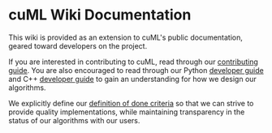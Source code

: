 # cuML Wiki Documentation

This wiki is provided as an extension to cuML's public documentation, geared toward developers on the project.

If you are interested in contributing to cuML, read through our [contributing guide](../CONTRIBUTING.md). You are
also encouraged to read through our Python [developer guide](python/DEVELOPER_GUIDE.md) and C++ 
[developer guide](cpp/DEVELOPER_GUIDE.md) to gain an understanding for how we design our algorithms.

We explicitly define our [definition of done criteria](DEFINITION_OF_DONE_CRITERIA.md) so that we can strive to provide quality implementations, while maintaining transparency in the status of our algorithms with our users.

